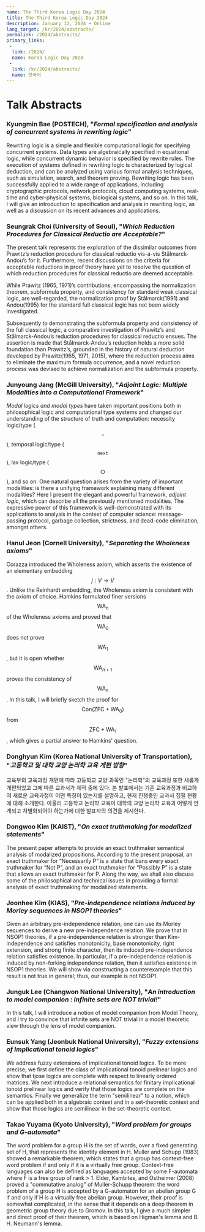 ```yaml
---
name: The Third Korea Logic Day 2024
title: The Third Korea Logic Day 2024
description: January 12, 2024 • Online
lang_target: /kr/2024/abstracts/
permalink: /2024/abstracts/
primary_links:
 - 
  link: /2024/
  name: Korea Logic Day 2024
 - 
  link: /kr/2024/abstracts/
  name: 한국어
---
```


# Talk Abstracts

<p id="abstract-Bae-Kyungmin"></p>

### Kyungmin Bae (POSTECH), "_Formal specification and analysis of concurrent systems in rewriting logic_"

Rewriting logic is a simple and flexible computational logic for specifying concurrent systems. 
Data types are algebraically specified in equational logic, while concurrent dynamic behavior 
is specified by rewrite rules. The execution of systems defined in rewriting logic is characterized 
by logical deduction, and can be analyzed using various formal analysis techniques, such as 
simulation, search, and theorem proving. Rewriting logic has been successfully applied to a wide 
range of applications, including cryptographic protocols, network protocols, cloud computing 
systems, real-time and cyber-physical systems, biological systems, and so on. In this talk, I will 
give an introduction to specification and analysis in rewriting logic, as well as a discussion on 
its recent advances and applications.


<p id="abstract-Choi-Seungrak"></p>

### Seungrak Choi	(University of Seoul), "_Which Reduction Procedures for Classical Reductio are Acceptable?_"

The present talk represents the exploration of the dissimilar outcomes from Prawitz’s reduction procedure for classical reductio vis-á-vis Stålmarck-Andou’s for it. Furthermore, recent discussions on the criteria for acceptable reductions in proof theory have yet to resolve the question of which reduction procedures for classical reductio are deemed acceptable.



While Prawitz (1965, 1971)’s contributions, encompassing the normalization theorem, subformula property, and consistency for standard weak classical logic, are well-regarded, the normalization proof by Stålmarck(1991) and Andou(1995) for the standard full classical logic has not been widely investigated.

 

Subsequently to demonstrating the subformula property and consistency of the full classical logic, a comparative investigation of Prawitz’s and Stålmarck-Andou’s reduction procedures for classical reductio ensues. The assertion is made that Stålmarck-Andou’s reduction holds a more solid foundation than Prawitz’s, grounded in the history of natural deduction developed by Prawitz(1965, 1971, 2015), where the reduction process aims to eliminate the maximum formula occurrence, and a novel reduction process was devised to achieve normalization and the subformula property.


<p id="abstract-Jang-Junyoung"></p>

### Junyoung Jang (McGill University), "_Adjoint Logic: Multiple Modalities into a Computational Framework_"

_Modal logics and modal types_ have taken important positions both in philosophical logic and computational type systems and changed our understanding of the structure of truth and computation: necessity logic/type ($$\square$$), temporal logic/type ($$\mathtt{next}$$), lax logic/type ($$\bigcirc$$), and so on. One natural question arises from the variety of important modalities: is there a unifying framework explaining many different modalities? Here I present the elegant and powerful framework, _adjoint logic_, which can describe all the previously mentioned modalities. The expressive power of this framework is well-demonstrated with its applications to analysis in the context of computer science: message-passing protocol, garbage collection, strictness, and dead-code elimination, amongst others.

<p id="abstract-Jeon-Hanul"></p>

### Hanul Jeon (Cornell University), "_Separating the Wholeness axioms_"
 
Corazza introduced the Wholeness axiom, which asserts the existence of an elementary embedding $$j: V \to V$$. Unlike the Reinhardt embedding, the Wholeness axiom is consistent with the axiom of choice. Hamkins formulated finer versions $$\mathsf{WA}_n$$ of the Wholeness axioms and proved that  $$\mathsf{WA}_0$$  does not prove $$\mathsf{WA}_1$$, but it is open whether $$\mathsf{WA}_{n+1}$$ proves the consistency of $$\mathsf{WA}_n$$. In this talk, I will briefly sketch the proof for $$\mathsf{Con}(\mathsf{ZFC}+\mathsf{WA}_0)$$ from $$\mathsf{ZFC}+\mathsf{WA}_1$$, which gives a partial answer to Hamkins' question.

<p id="abstract-Kim-Donghyun"></p>

### Donghyun Kim	(Korea National University of Transportation), "_고등학교 및 대학 교양 논리학 교육 개편 방향_"

교육부의 교육과정 개편에 따라 고등학교 교양 과목인 "논리학"의 교육과정 또한 새롭게 개편되었고 그에 따른 교과서가 제작 중에 있다. 본 발표에서는 기존 교육과정과 비교하여 새로운 교육과정이 어떤 특징이 있는지를 설명하고, 현재 진행중인 교과서 집필 현황에 대해 소개한다. 아울러 고등학교 논리학 교육이 대학의 교양 논리학 교육과 어떻게 연계되고 차별화되어야 하는가에 대한 발표자의 의견을 제시한다.

<p id="abstract-Kim-Dongwoo"></p>

### Dongwoo Kim	(KAIST), "_On exact truthmaking for modalized statements_"

The present paper attempts to provide an exact truthmaker semantical analysis of modalized propositions. According to the present proposal, an exact truthmaker for “Necessarily P” is a state that bans every exact truthmaker for “Not P”, and an exact truthmaker for “Possibly P” is a state that allows an exact truthmaker for P. Along the way, we shall also discuss some of the philosophical and technical issues in providing a formal analysis of exact truthmaking for modalized statements.

<p id="abstract-Kim-Joonhee"></p>

### Joonhee Kim	(KIAS), "_Pre-independence relations induced by Morley sequences in NSOP1 theories_"

Given an arbitrary pre-independence relation, one can use its Morley sequences to derive a new pre-independence relation. We prove that in NSOP1 theories, if a pre-independence relation is stronger than Kim-independence and satisfies monotonicity, base monotonicity, right extension, and strong finite character, then its induced pre-independence relation satisfies existence. In particular, if a pre-independence relation is induced by non-forking independence relation, then it satisfies existence in NSOP1 theories. We will show via constructing a counterexample that this result is not true in general; thus, our example is not NSOP1. 

<p id="abstract-Lee-Junguk"></p>

### Junguk Lee (Changwon National University), "_An introduction to model companion : Infinite sets are NOT trivial!_" 

In this talk, I will introduce a notion of model companion from Model Theory, and I try to convince that infinite sets are NOT trivial in a model theoretic view through the lens of model companion.

<p id="abstract-Yang-Eunsuk"></p>

### Eunsuk Yang	(Jeonbuk National University), "_Fuzzy extensions of Implicational tonoid logics_"

We address fuzzy extensions of implicational tonoid logics. To be more precise, we first define the class of implicational tonoid prelinear logics and show that tjose logics are complete with respect to linearly ordered matrices. We next introduce a relational semantics for finitary implicational tonoid prelinear logics and verify that those logics are complete on the semantics. Finally we generalize the term "semilinear" to a notion, which can be applied both in a algebraic context and in a set-theoretic context and show that those logics are semilinear in the set-theoretic context.

<p id="abstract-Yuyama-Takao"></p>

### Takao Yuyama	(Kyoto University), "_Word problem for groups and G-automata_"

The word problem for a group H is the set of words, over a fixed
generating set of H, that represents the identity element in H.
Muller and Schupp (1983) showed a remarkable theorem, which states that
a group has context-free word problem if and only if it is a virtually
free group.
Context-free languages can also be defined as languages accepted by some
F-automata where F is a free group of rank > 1.
Elder, Kambites, and Ostheimer (2008) proved a "commutative analog" of
Muller-Schupp theorem: the word problem of a group H is accepted by a
G-automaton for an abelian group G if and only if H is a virtually free
abelian group.
However, their proof is somewhat complicated, in the sense that it
depends on a deep theorem in geometric group theory due to Gromov.
In this talk, I give a much simpler and direct proof of their theorem,
which is based on Higman's lemma and B. H. Neumann's lemma.








